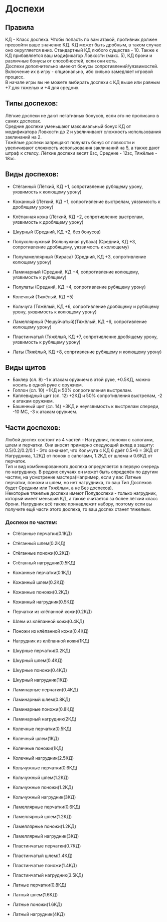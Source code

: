 # Доспехи

## Правила
КД - Класс доспеха. Чтобы попасть по вам атакой, противник должен превзойти ваше значение КД. КД может быть дробным, в таком случае оно округляется вниз. Стандартный КД любого существа - 10. Также к КД прибавляется ваш модификатор Ловкости (макс. 5), КД брони и различные бонусы от способностей, если они есть.  
Доспехи дополнительно имееют бонусы сопротивлений/уязвимостей. Включение их в игру - опционально, ибо сильно замедляет игровой процесс.  
В начале игры вы не можете выбирать доспехи с КД выше или равным +7 для тяжелых и +4 для средних.

## Типы доспехов:
Лёгкие доспехи не дают негативных бонусов, если это не прописано в самих доспехах.  
Средние доспехи уменьшают максимальный бонус КД от модификатора Ловкости до 2 и увеличивают сложность использования заклинаний на 2.  
Тяжёлые доспехи запрещают получать бонус от ловкости и увеличивают сложность использования заклинаний на 5, а также дают штраф к стелсу.
Лёгкие доспехи весят 6зс, Средние - 12зс, Тяжёлые - 18зс.

## Виды доспехов:
- Стёганный (Лёгкий, КД +1, сопротивление рубящему урону, уязвимость к колющему урону) 
- Кожанный (Лёгкий, КД +1, сопротивление выстрелам, уязвимость к дробящему урону)
- Клёпанная кожа (Лёгкий, КД +2, сопротивление выстрелам, уязвимость к дробящему урону)

- Шкурный (Средний, КД +2, без бонусов)
- Полукольчужный (Кольчужная рубаха) (Средний, КД +3, сопротивление дробящему, уязвимость к колющему)
- Полуламеллярный (Кираса) (Средний, КД +3, сопротивление колющему урону)
- Ламинарный (Средний, КД +4, сопротивление колющему, уязвимость к рубящему) 
- Полулаты (Средний, КД +4, сопротивление рубящему урону)

- Колечный (Тяжёлый, КД +5)
- Кольчуга (Тяжёлый, КД +6, сопротивление дробящему и рубящему урону, уязвимость к колющему урону) 
- Ламеллярный (Чешуйчатый)(Тяжёлый, КД +6, сопротивление колющему урону)
- Пластинчатый (Тяжёлый, КД +7, сопротивление дробящему урону, уязвимость к рубящему урону) 
- Латы (Тяжёлый, КД +8, сопртивление рубящему и колющему урону) 

## Виды щитов

- Баклер (сл. 8) -1 к атакам оружием в этой руке, +0.5КД, можно носить в одной руке с оружием.
- Гоплон (сл. 10) +1КД и 50% сопротивления выстрелам.
- Каплевидный щит (сл. 12) +2КД и 50% сопротивления выстрелам, -2 к атакам оружием.
- Башенный щит (сл. 14) +3КД и неуязвимость к выстрелам спереди, -10 МС, -3 к атакам оружием. 

## Части доспехов:
Любой доспех состоит из 4 частей - Нагрудник, поножи с сапогами, шлем и перчатки. Они вносят примерно следующий вклад в защиту: 0.5/0.2/0.2/0.1 - Это означает, что Кольчуга с КД 6 даёт 0.5*6 = 3КД от Нагрудника, 1.2КД от понож с сапогами, 1.2КД от шлема и 0.6КД от перчаток.  
Тип и вид комбинированного доспеха определяется в первую очередь по нагруднику. В редких случаях он может быть определён по другим частям, на усмотрение мастера(Например, если у вас Латные перчатки, поножи и шлем, но нет нагрудника, то ваш Тип Доспехов будет Средним или Тяжёлым, а не Без доспехов).  
Некоторые тяжелые доспехи имеют Полудоспехи - только нагрудник, который имеет меньший КД, а также считается за более лёгкий класс брони. Нагрудник всё также принадлежит набору, поэтому если вы получите ещё части этого доспеха, то ваш доспех станет тяжелым. 

### Доспехи по частям:

* Стёганные перчатки(0.1КД)
* Стёганный шлем(0.2КД)
* Стёганные поножи(0.2КД)
* Стёганный нагрудник(0.5КД)
  
* Кожанные перчатки(0.1КД)
* Кожанный шлем(0.2КД)
* Кожанные поножи(0.2КД)
* Кожанный нагрудник(0.5КД)

* Перчатки из клёпанной кожи(0.2КД)
* Шлем из клёпанной кожи(0.4КД)
* Поножи из клёпанной кожи(0.4КД)
* Нагрудник из клёпанной кожи(1КД)

* Шкурные перчатки(0.2КД)
* Шкурный шлем(0.4КД)
* Шкурные поножи(0.4КД)
* Шкурный нагрудник(1КД)

* Ламинарные перчатки(0.4КД)
* Ламинарный шлем(0.8КД)
* Ламинарные поножи(0.8КД)
* Ламинарный нагрудник(2КД)

* Колечные перчатки(0.5КД)
* Колечный шлем(1КД)
* Колечные поножи(1КД)
* Колечный нагрудник(2.5КД)
  
* Кольчужные перчатки(0.6КД)
* Кольчужный шлем(1.2КД)
* Кольчужные поножи(1.2КД)
* Кольчужный нагрудник(3КД)

* Ламеллярные перчатки(0.6КД)
* Ламеллярный шлем(1.2КД)
* Ламеллярные поножи(1.2КД)
* Ламеллярный нагрудник(3КД)

* Пластинчатые перчатки(0.7КД)
* Пластинчатый шлем(1.4КД)
* Пластинчатые поножи(1.4КД)
* Пластинчатый нагрудник(3.5КД)

* Латные перчатки(0.8КД)
* Латный шлем(1.6КД)
* Латные поножи(1.6КД)
* Латный нагрудник(4КД)

